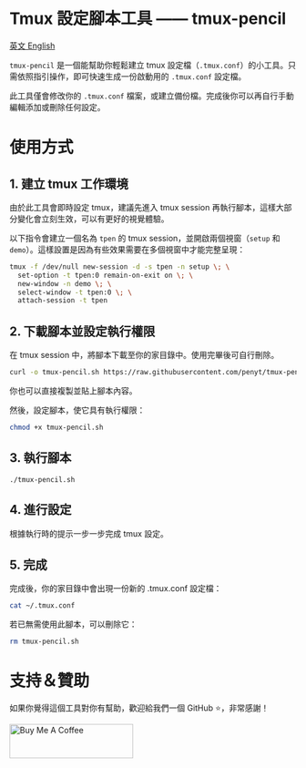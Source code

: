 # Tmux 設定腳本工具 —— tmux-pencil
[英文 English](https://github.com/penyt/tmux-pencil/blob/main/README.md)

`tmux-pencil` 是一個能幫助你輕鬆建立 tmux 設定檔（`.tmux.conf`）的小工具。只需依照指引操作，即可快速生成一份啟動用的 `.tmux.conf` 設定檔。

此工具僅會修改你的 `.tmux.conf` 檔案，或建立備份檔。完成後你可以再自行手動編輯添加或刪除任何設定。

# 使用方式

## 1. 建立 tmux 工作環境

由於此工具會即時設定 tmux，建議先進入 tmux session 再執行腳本，這樣大部分變化會立刻生效，可以有更好的視覺體驗。

以下指令會建立一個名為 `tpen` 的 tmux session，並開啟兩個視窗（`setup` 和 `demo`）。這樣設置是因為有些效果需要在多個視窗中才能完整呈現：
```sh
tmux -f /dev/null new-session -d -s tpen -n setup \; \
  set-option -t tpen:0 remain-on-exit on \; \
  new-window -n demo \; \
  select-window -t tpen:0 \; \
  attach-session -t tpen
```

## 2. 下載腳本並設定執行權限

在 tmux session 中，將腳本下載至你的家目錄中。使用完畢後可自行刪除。
```sh
curl -o tmux-pencil.sh https://raw.githubusercontent.com/penyt/tmux-pencil/refs/heads/main/tmux-pencil.sh
```
你也可以直接複製並貼上腳本內容。

然後，設定腳本，使它具有執行權限：
```sh
chmod +x tmux-pencil.sh
```

## 3. 執行腳本
```
./tmux-pencil.sh
```

## 4. 進行設定
根據執行時的提示一步一步完成 tmux 設定。

## 5. 完成
完成後，你的家目錄中會出現一份新的 .tmux.conf 設定檔：
```sh
cat ~/.tmux.conf
```

若已無需使用此腳本，可以刪除它：
```sh
rm tmux-pencil.sh
```

# 支持＆贊助

如果你覺得這個工具對你有幫助，歡迎給我們一個 GitHub ⭐️，非常感謝！

<a href="https://www.buymeacoffee.com/penyt" target="_blank"><img src="https://cdn.buymeacoffee.com/buttons/v2/default-blue.png" alt="Buy Me A Coffee" style="height: 60px !important;width: 217px !important;" ></a>


